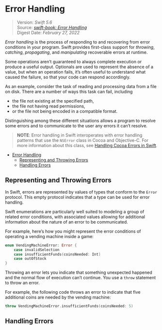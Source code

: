 # Error Handling

> Version: *Swift 5.6*  
> Source: [*swift-book: Error Handling*](https://docs.swift.org/swift-book/LanguageGuide/ErrorHandling.html)  
> Digest Date: *February 27, 2022*  

*Error handling* is the process of responding to and recovering from error conditions in your program. Swift provides first-class support for *throwing*, *catching*, *propagating*, and *manipulating* recoverable errors at runtime.

Some operations aren’t guaranteed to always complete execution or produce a useful output. Optionals are used to represent the absence of a value, but when an operation fails, it’s often useful to understand what caused the failure, so that your code can respond accordingly.

As an example, consider the task of reading and processing data from a file on disk. There are a number of ways this task can fail, including

- the file not existing at the specified path,
- the file not having read permissions,
- or the file not being encoded in a compatible format.

Distinguishing among these different situations allows a program to resolve some errors and to communicate to the user any errors it can’t resolve.

> **NOTE**: Error handling in Swift interoperates with error handling patterns that use the `NSError` class in Cocoa and Objective-C. For more information about this class, see [Handling Cocoa Errors in Swift](https://developer.apple.com/documentation/swift/cocoa_design_patterns/handling_cocoa_errors_in_swift).

- [Error Handling](#error-handling)
  - [Representing and Throwing Errors](#representing-and-throwing-errors)
  - [Handling Errors](#handling-errors)

## Representing and Throwing Errors

In Swift, errors are represented by values of types that conform to the `Error` protocol. This empty protocol indicates that a type can be used for error handling.

Swift enumerations are particularly well suited to modeling a group of related error conditions, with associated values allowing for additional information about the nature of an error to be communicated.

For example, here’s how you might represent the error conditions of operating a vending machine inside a game:

```swift
enum VendingMachineError: Error {
    case invalidSelection
    case insufficientFunds(coinsNeeded: Int)
    case outOfStock
}
```

Throwing an error lets you indicate that something unexpected happened and the normal flow of execution can’t continue. You use a `throw` statement to throw an error.

For example, the following code throws an error to indicate that five additional coins are needed by the vending machine:

```swift
throw VendingMachineError.insufficientFunds(coinsNeeded: 5)
```

## Handling Errors


